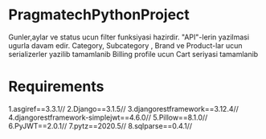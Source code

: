 # PragmatechPythonProject

Gunler,aylar ve status ucun filter funksiyasi hazirdir.
"API"-lerin yazilmasi ugurla davam edir.
Category, Subcategory , Brand ve Product-lar ucun serializerler yazilib tamamlanib
Billing profile ucun Cart seriyasi tamamlanib


# Requirements
1.asgiref==3.3.1//
2.Django==3.1.5//
3.djangorestframework==3.12.4//
4.djangorestframework-simplejwt==4.6.0//
5.Pillow==8.1.0//
6.PyJWT==2.0.1//
7.pytz==2020.5//
8.sqlparse==0.4.1//

